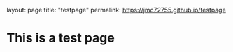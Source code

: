 layout: page
title: "testpage"
permalink: https://jmc72755.github.io/testpage

# This is a test page
